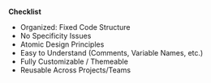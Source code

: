 **Checklist**

- Organized: Fixed Code Structure
- No Specificity Issues
- Atomic Design Principles
- Easy to Understand (Comments, Variable Names, etc.)
- Fully Customizable / Themeable
- Reusable Across Projects/Teams